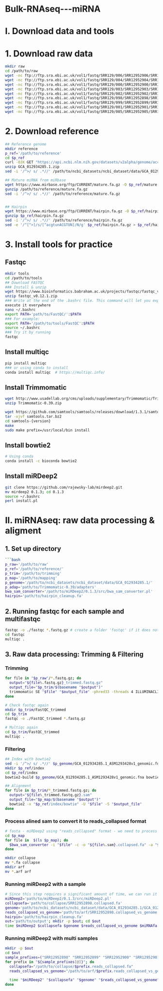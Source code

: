 # Bulk-RNAseq---miRNA

# I. Download data and tools 
# 1. Download raw data
```bash
mkdir raw
cd /path/to/raw
wget -nc ftp://ftp.sra.ebi.ac.uk/vol1/fastq/SRR129/006/SRR12952906/SRR12952906.fastq.gz
wget -nc ftp://ftp.sra.ebi.ac.uk/vol1/fastq/SRR129/004/SRR12952904/SRR12952904.fastq.gz
wget -nc ftp://ftp.sra.ebi.ac.uk/vol1/fastq/SRR129/000/SRR12952900/SRR12952900.fastq.gz
wget -nc ftp://ftp.sra.ebi.ac.uk/vol1/fastq/SRR129/003/SRR12952903/SRR12952903.fastq.gz
wget -nc ftp://ftp.sra.ebi.ac.uk/vol1/fastq/SRR129/002/SRR12952902/SRR12952902.fastq.gz
wget -nc ftp://ftp.sra.ebi.ac.uk/vol1/fastq/SRR129/098/SRR12952898/SRR12952898.fastq.gz
wget -nc ftp://ftp.sra.ebi.ac.uk/vol1/fastq/SRR129/099/SRR12952899/SRR12952899.fastq.gz
wget -nc ftp://ftp.sra.ebi.ac.uk/vol1/fastq/SRR129/001/SRR12952901/SRR12952901.fastq.gz
wget -nc ftp://ftp.sra.ebi.ac.uk/vol1/fastq/SRR129/005/SRR12952905/SRR12952905.fastq.gz
```
# 2. Download reference
```bash
## Reference genome 
mkdir reference
p_ref='/path/to/reference'
cd $p_ref
curl -OJX GET "https://api.ncbi.nlm.nih.gov/datasets/v2alpha/genome/accession/GCA_012934285.1/download?include_annotation_type=GENOME_FASTA,GENOME_GFF,RNA_FASTA,CDS_FASTA,PROT_FASTA,SEQUENCE_REPORT&filename=GCA_012934285.1.zip" -H "Accept: application/zip"
unzip GCA_012934285.1.zip 
sed -i '/^>/ s/ .*//' /path/to/ncbi_datasets/ncbi_dataset/data/GCA_012934285.1/GCA_012934285.1_ASM1293428v1_genomic.fna  # remove space in fasta sequence name

## Mature miRNA from miRbase 
wget https://www.mirbase.org/ftp/CURRENT/mature.fa.gz -O $p_ref/mature.fa.gz
gunzip /path/to/reference/mature.fa.gz
sed -i '/^>/ s/ .*//' /path/to/reference/mature.fa.gz


## Hairpin
wget https://www.mirbase.org/ftp/CURRENT/hairpin.fa.gz -O $p_ref/hairpin.fa.gz
gunzip $p_ref/hairpin.fa.gz
sed -i '/^>/ s/ .*//' /path/to/reference/hairpin.fa.gz
sed -e '/^[^>]/s/[^acgtunACGTUN]/N/g' $p_ref/hairpin.fa.gz > $p_ref/hairpin_cleanup.fa

```
# 3. Install tools for practice
## Fastqc
```bash
mkdir tools
cd /path/to/tools
## Download FASTQC
### Install & unzip
wget https://www.bioinformatics.babraham.ac.uk/projects/fastqc/fastqc_v0.12.1.zip
unzip fastqc_v0.12.1.zip
### Write at the end of the .bashrc file. This command will let you export the path to FastQC, and
execute it everywhere
nano ~/.bashrc
export PATH='path/to/FastQC/':$PATH
### For example:
export PATH='/path/to/tools/FastQC':$PATH
source ~/.bashrc
### Try it by running
fastqc
```
## Install multiqc
```bash
pip install multiqc 
### or using conda to install 
conda install multiqc  # https://multiqc.info/
```

## Install Trimmomatic
```bash
wget http://www.usadellab.org/cms/uploads/supplementary/Trimmomatic/Trimmomatic-0.39.zip
unzip Trimmomatic-0.39.zip
```

```bash
wget https://github.com/samtools/samtools/releases/download/1.3.1/samtools-1.3.1.tar.bz2 -O samtools.tar.bz2
tar -xjvf samtools.tar.bz2
cd samtools-{version}
make
sudo make prefix=/usr/local/bin install
```
## Install bowtie2
```bash
# Using conda 
conda install -c bioconda bowtie2
```

## Install miRDeep2
```bash
git clone https://github.com/rajewsky-lab/mirdeep2.git
mv mirdeep2 0.1.3; cd 0.1.3
source ~/.bashrc
perl install.pl 
```

# II. miRNAseq: raw data processing & aligment
## 1. Set up directory
```bash
```bash
p_raw='/path/to/raw'
p_ref='/path/to/reference/'
p_trim='/path/to/trimming'
p_map='/path/to/mapping'
p_genome='/path/to/ncbi_datasets/ncbi_dataset/data/GCA_012934285.1/'
p_adap='path/to/Trimmomatic-0.39/adapters'
bwa_sam_converter='/path/to/miRDeep2/0.1.3/src/bwa_sam_converter.pl'
hairpin='path/to/hairpin_cleanup.fa'

```
  
## 2. Running fastqc for each sample and multifastqc
```bash
fastqc -o ./fastqc *.fastq.gz # create a folder 'fastqc' if it does not exist to contan output of fastqc
cd fastqc
multiqc .
```
## 3. Raw data processing: Trimming & Filtering 
### Trimming
```bash
for file in "$p_raw"/*.fastq.gz; do
  output="${file%.fastq.gz}_trimmed.fastq.gz"
  output_file="$p_trim/$(basename "$output")"
  trimmomatic SE "$file" "$output_file" -phred33 -threads 4 ILLUMINACLIP:$adap/TruSeq3-SE.fa:2:30:10 SLIDINGWINDOW:4:20 MINLEN:18
done

# Check fastqc again
mkdir $p_trim/FastQC_trimmed
cd $p_trim
fastqc -o ./FastQC_trimmed *.fastq.gz

# Multiqc again
cd $p_trim/FastQC_trimmed
multiqc . 

```


### Filtering
```bash
## Index with bowtie2 
sed -i '/^>/ s/ .*//' $p_genome/GCA_012934285.1_ASM1293428v1_genomic.fna
mkdir $p_ref/index
cd $p_ref/index
bowtie2-build $p_genome/GCA_012934285.1_ASM1293428v1_genomic.fna bowtie

## Alignment
for file in $p_trim/*_trimmed.fastq.gz; do
  output="${file%_trimmed.fastq.gz}.sam"
  output_file="$p_map/$(basename "$output")"
  bowtie2 -x "$p_ref/index/bowtie" -U "$file" -S "$output_file"
done

``` 

### Process alined sam to convert it to reads_collapsed format
```bash
# fasta - miRDeep2 using "reads_collapsed" format - we need to process alined sam to convert it to reads_collapsed format. As description from original publication, they extract mapped read only 
cd $p_map
for file in  $(ls $p_map); do
  $bwa_sam_converter -i "$file" -c -o "${file%.sam}.collapsed.fa" -a "${file%.sam}.collapsed_vs_genome.arf"
done

mkdir collapse 
mv *.fa collapse
mkdir arf
mv *.arf arf
```

### Running miRDeep2 with a sample
```bash
# Since this step requires a significant amount of time, we can run it with a single sample to observe the results.
miRDeep2='path/to/miRDeep2/0.1.3/src/miRDeep2.pl'
collapsefa='path/to/collapse/SRR12952898.collapsed.fa'
genome='path/to/ncbi_datasets/ncbi_dataset/data/GCA_012934285.1/GCA_012934285.1_ASM1293428v1_genomic.fna'
reads_collapsed_vs_genome='path/to/arf/SRR12952898.collapsed_vs_genome.arf'
hairpin='path/to/hairpin_cleanup.fa'
out='path/to/output'; mkdir -p $out; cd $out
time $miRDeep2 $collapsefa $genome $reads_collapsed_vs_genome $miRNAfa none $hairpin -d -c -v 2>report.log 

```

### Running miRDeep2 with multi samples
```bash
mkdir -p $out
cd $out
sample_prefixes=("SRR12952898" "SRR12952899" "SRR12952900" "SRR12952901" "SRR12952902" "SRR12952903" "SRR12952904" "SRR12952905" "SRR12952906")
for prefix in "${sample_prefixes[@]}"; do
  collapsefa="/path/to/collapse/$prefix.reads_collapsed.fa"
  reads_collapsed_vs_genome="/path/to/arf/$prefix.reads_collapsed_vs_genome.arf"

  time "$miRDeep2" "$collapsefa" "$genome" "$reads_collapsed_vs_genome" none  "$hairpin" -d -c -v 2>report.log
done
```
